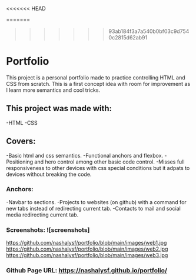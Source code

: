 <<<<<<< HEAD

=======
>>>>>>> 93ab184f3a7a540b0bf03c9d7540c2815d62ab91
# Portfolio
This project is a personal portfolio made to practice controlling HTML and CSS from scratch. This is a first concept idea with room for improvement as I learn more semantics and cool tricks.
## This project was made with:
-HTML
-CSS
## Covers:
-Basic html and css semantics.
-Functional anchors and flexbox.
-Positioning and hero control among other basic code control.
-Misses full responsiveness to other devices with css special conditions but it adpats to devices without breaking the code.
### Anchors:
-Navbar to sections.
-Projects to websites (on github) with a command for new tabs instead of redirecting current tab.
-Contacts to mail and social media redirecting current tab.
### Screenshots: ![screenshots]  
https://github.com/nashalysf/portfolio/blob/main/images/web1.jpg
https://github.com/nashalysf/portfolio/blob/main/images/web2.jpg
https://github.com/nashalysf/portfolio/blob/main/images/web3.jpg
### Github Page URL: https://nashalysf.github.io/portfolio/
